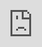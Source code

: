 ```yaml
---
tags: project
layout: project
title: A* Pathfinding Demo
snippetText: A pathfinding algorithm implemented over a tiled infinite plane
  with user-generated obstacles.
gitUrl: https://github.com/ryan-bush1014/ryan-bush1014.github.io/tree/main/demo/astar
date: 2021-09-03T18:55:06.305Z
thumbnail: https://ryan-bush1014.github.io/img/astar.jpg
demoAvailable: true
demoURL: https://ryan-bush1014.github.io/demo/astar/
---
```

<style>html{overflow-x: hidden}</style>

<iframe style="position: absolute; top: 0; left: 0; width: 100%; height: 100%; border: 0; background: white" src="https://ryan-bush1014.github.io/demo/astar/"></iframe>